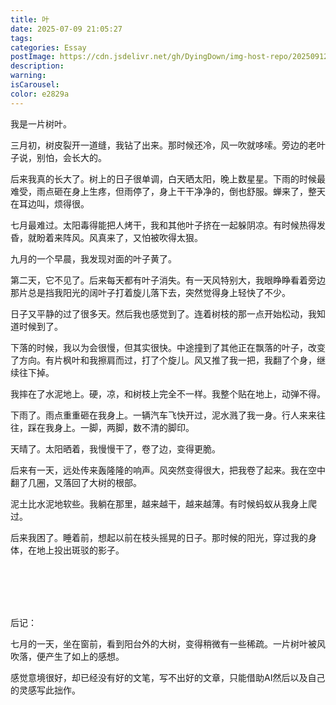 ```yaml
---
title: 叶
date: 2025-07-09 21:05:27
tags:
categories: Essay
postImage: https://cdn.jsdelivr.net/gh/DyingDown/img-host-repo/202509122119852.jpeg
description:
warning:
isCarousel:
color: e2829a
---
```


我是一片树叶。

 三月初，树皮裂开一道缝，我钻了出来。那时候还冷，风一吹就哆嗦。旁边的老叶子说，别怕，会长大的。 

后来我真的长大了。树上的日子很单调，白天晒太阳，晚上数星星。下雨的时候最难受，雨点砸在身上生疼，但雨停了，身上干干净净的，倒也舒服。蝉来了，整天在耳边叫，烦得很。 

<!--more-->

七月最难过。太阳毒得能把人烤干，我和其他叶子挤在一起躲阴凉。有时候热得发昏，就盼着来阵风。风真来了，又怕被吹得太狠。 

九月的一个早晨，我发现对面的叶子黄了。 

第二天，它不见了。后来每天都有叶子消失。有一天风特别大，我眼睁睁看着旁边那片总是挡我阳光的阔叶子打着旋儿落下去，突然觉得身上轻快了不少。

日子又平静的过了很多天。然后我也感觉到了。连着树枝的那一点开始松动，我知道时候到了。 

下落的时候，我以为会很慢，但其实很快。中途撞到了其他正在飘落的叶子，改变了方向。有片枫叶和我擦肩而过，打了个旋儿。风又推了我一把，我翻了个身，继续往下掉。 

我摔在了水泥地上。硬，凉，和树枝上完全不一样。我整个贴在地上，动弹不得。 

下雨了。雨点重重砸在我身上。一辆汽车飞快开过，泥水溅了我一身。行人来来往往，踩在我身上。一脚，两脚，数不清的脚印。 

天晴了。太阳晒着，我慢慢干了，卷了边，变得更脆。 

后来有一天，远处传来轰隆隆的响声。风突然变得很大，把我卷了起来。我在空中翻了几圈，又落回了大树的根部。 

泥土比水泥地软些。我躺在那里，越来越干，越来越薄。有时候蚂蚁从我身上爬过。 

后来我困了。睡着前，想起以前在枝头摇晃的日子。那时候的阳光，穿过我的身体，在地上投出斑驳的影子。



<br>

<br>

<br>

<br>



后记：

七月的一天，坐在窗前，看到阳台外的大树，变得稍微有一些稀疏。一片树叶被风吹落，便产生了如上的感想。

感觉意境很好，却已经没有好的文笔，写不出好的文章，只能借助AI然后以及自己的灵感写此拙作。